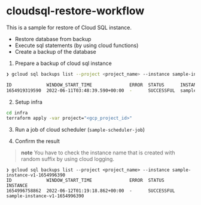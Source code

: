 # cloudsql-restore-workflow
This is a sample for restore of Cloud SQL instance.

- Restore database from backup
- Execute sql statements (by using cloud functions)
- Create a backup of the database

1. Prepare a backup of cloud sql instance

```bash
❯ gcloud sql backups list --project <project_name> --instance sample-instance-v1-for-backup

ID             WINDOW_START_TIME              ERROR  STATUS      INSTANCE
1654919319590  2022-06-11T03:48:39.590+00:00  -      SUCCESSFUL  sample-instance-v1-for-backup
```

2. Setup infra
```bash
cd infra
terraform apply -var project="<gcp_project_id>"
```

3. Run a job of cloud scheduler (`sample-scheduler-job`)

4. Confirm the result

> **note**
> You have to check the instance name that is created with random suffix by using cloud logging.

```
❯ gcloud sql backups list --project <project_name> --instance sample-instance-v1-1654996390
ID             WINDOW_START_TIME              ERROR  STATUS      INSTANCE
1654996758862  2022-06-12T01:19:18.862+00:00  -      SUCCESSFUL  sample-instance-v1-1654996390
```